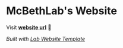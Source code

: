
# McBethLab's Website

Visit **[website url](#)** 🚀

_Built with [Lab Website Template](https://greene-lab.gitbook.io/lab-website-template-docs)_

